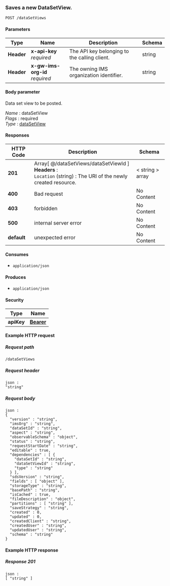 
<a name="post_data_set_view"></a>
### Saves a new DataSetView.
```
POST /dataSetViews
```


#### Parameters

|Type|Name|Description|Schema|
|---|---|---|---|
|**Header**|**x-api-key**  <br>*required*|The API key belonging to the calling client.|string|
|**Header**|**x-gw-ims-org-id**  <br>*required*|The owning IMS organization identifier.|string|


#### Body parameter
Data set view to be posted.

*Name* : dataSetView  
*Flags* : required  
*Type* : [dataSetView](../definitions/dataSetView.md#datasetview)


#### Responses

|HTTP Code|Description|Schema|
|---|---|---|
|**201**|Array[ @/dataSetViews/dataSetViewId ]  <br>**Headers** :   <br>`Location` (string) : The URI of the newly created resource.|< string > array|
|**400**|Bad request|No Content|
|**403**|forbidden|No Content|
|**500**|internal server error|No Content|
|**default**|unexpected error|No Content|


#### Consumes

* `application/json`


#### Produces

* `application/json`


#### Security

|Type|Name|
|---|---|
|**apiKey**|**[Bearer](security.md#bearer)**|


#### Example HTTP request

##### Request path
```
/dataSetViews
```


##### Request header
```
json :
"string"
```


##### Request body
```
json :
{
  "version" : "string",
  "imsOrg" : "string",
  "dataSetId" : "string",
  "aspect" : "string",
  "observableSchema" : "object",
  "status" : "string",
  "requestStartDate" : "string",
  "editable" : true,
  "dependencies" : [ {
    "dataSetId" : "string",
    "dataSetViewId" : "string",
    "type" : "string"
  } ],
  "sdsVersion" : "string",
  "fields" : [ "object" ],
  "storageType" : "string",
  "basePath" : "string",
  "isCached" : true,
  "fileDescription" : "object",
  "partitions" : [ "string" ],
  "saveStrategy" : "string",
  "created" : 0,
  "updated" : 0,
  "createdClient" : "string",
  "createdUser" : "string",
  "updatedUser" : "string",
  "schema" : "string"
}
```


#### Example HTTP response

##### Response 201
```
json :
[ "string" ]
```



